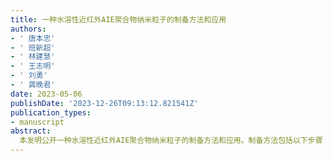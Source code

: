 ```yaml
---
title: 一种水溶性近红外AIE聚合物纳米粒子的制备方法和应用
authors:
- ' 唐本忠'
- ' 班新超'
- ' 林建慧'
- ' 王志明'
- ' 刘勇'
- ' 龚晚君'
date: 2023-05-06
publishDate: '2023-12-26T09:13:12.821541Z'
publication_types:
- manuscript
abstract: 
  本发明公开一种水溶性近红外AIE聚合物纳米粒子的制备方法和应用。制备方法包括以下步骤：将AIE分子和水溶性高分子聚合物溶于与水互溶的挥发性有机溶剂中,得到有机相溶液；在室温下,将有机相溶液在超声和混合搅拌条件下加至去离子水溶液中,超声结束后,挥发性有机溶剂在避光通风条件下除去,得到AIE聚合物纳米粒子溶液,过滤得到水溶性近红外AIE聚合物纳米粒子。本发明制备的水溶性近红外AIE聚合物纳米粒子具有粒径均一、光稳定性好、重复性好、可规模化生产等优点,在生物活体荧光成像领域有良好的应用前景。
---
```

